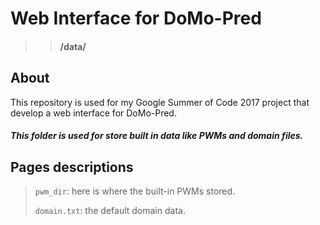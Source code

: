 # Web Interface for DoMo-Pred 
>> #### /data/
## About

This repository is used for my Google Summer of Code 2017 project that develop a web interface for DoMo-Pred.


##### This folder is used for store built in data like PWMs and domain files.

## Pages descriptions
> `pwm_dir`: here is where the built-in PWMs stored.
>
> `domain.txt`: the default domain data.
>

